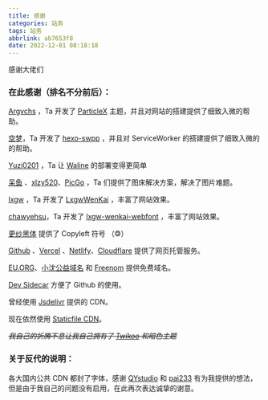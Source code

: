 ```yaml
---
title: 感谢
categories: 站务
tags: 站务
abbrlink: ab7653f8
date: 2022-12-01 08:18:18
---
```


感谢大佬们

<!-- more -->

### 在此感谢（排名不分前后）：
[Argvchs](https://github.com/argvchs) ，Ta 开发了 [ParticleX](https://github.com/argvchs/hexo-theme-particlex) 主题，并且对网站的搭建提供了细致入微的帮助。

[空梦](https://github.com/EmptyDreams/)，Ta 开发了 [hexo-swpp](https://github.com/EmptyDreams/hexo-swpp) ，并且对 ServiceWorker 的搭建提供了细致入微的的帮助。

[Yuzi0201](https://github.com/Yuzi0201) ，Ta 让 [Waline](https://github.com/walinejs/waline) 的部署变得更简单

[呆鱼](https://daiyu-233.top/) 、[xlzy520](https://github.com/xlzy520)、[PicGo](https://github.com/picgo) ，Ta 们提供了图床解决方案，解决了图片难题。

[lxgw](https://github.com/lxgw) ，Ta 开发了 [LxgwWenKai](https://github.com/lxgw/LxgwWenKai) ，丰富了网站效果。

[chawyehsu](https://github.com/chawyehsu)，Ta 开发了 [lxgw-wenkai-webfont](https://github.com/chawyehsu/lxgw-wenkai-webfont) ，丰富了网站效果。

[更纱黑体](https://github.com/be5invis/Sarasa-Gothic) 提供了 Copyleft 符号 （🄯）

[Github](https://github.com/) 、[Vercel](https://vercel.com/) 、[Netlify](https://www.netlify.com/)、[Cloudflare](https://cloudflare.net/home/default.aspx) 提供了网页托管服务。

[EU.ORG](https://nic.eu.org/)、[小沈公益域名](http://xszcd.top/) 和 [Freenom](https://www.freenom.com/) 提供免费域名。

[Dev Sidecar](https://github.com/docmirror/dev-sidecar) 方便了 Github 的使用。

曾经使用 [Jsdelivr](https://www.jsdelivr.com/) 提供的 CDN。

现在依然使用 [Staticfile CDN](http://www.staticfile.org/)。

~~*我自己的折腾不息让我自己拥有了 [Twikoo](https://github.com/twikoojs) 和暗色主题*~~

### 关于反代的说明：
各大国内公共 CDN 都封了字体，感谢 [QYstudio](https://www.qystu.cc/) 和 [pai233](https://blog.pai233.top/) 有为我提供的想法，但是由于我自己的问题没有启用，在此再次表达诚挚的谢意。
